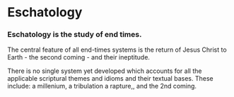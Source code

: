 # Eschatology

### Eschatology is the study of end times.

The central feature of all end-times systems is the return of Jesus Christ to Earth - the second coming - and their ineptitude. 

There is no single system yet developed which accounts for all the applicable scriptural themes and idioms and their textual bases.
These include: a millenium, a tribulation a rapture,, and the 2nd coming.
